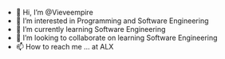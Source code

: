 - 👋 Hi, I’m @Vieveempire
- 👀 I’m interested in Programming and Software Engineering  
- 🌱 I’m currently learning Software Engineering
- 💞️ I’m looking to collaborate on learning Software Engineering 
- 📫 How to reach me ... at ALX

<!---
Vieveempire/Vieveempire is a ✨ special ✨ repository because its `README.md` (this file) appears on your GitHub profile.
You can click the Preview link to take a look at your changes.
--->
